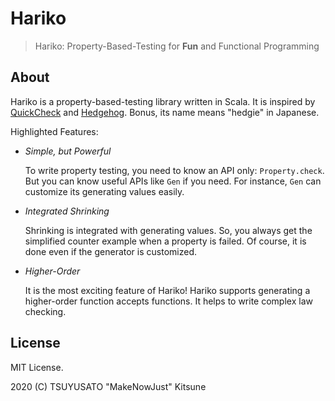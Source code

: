 # Hariko

> Hariko: Property-Based-Testing for **Fun** and Functional Programming

## About

Hariko is a property-based-testing library written in Scala.
It is inspired by [QuickCheck](https://hackage.haskell.org/package/QuickCheck) and [Hedgehog](https://hedgehog.qa).
Bonus, its name means "hedgie" in Japanese.

Highlighted Features:

- *Simple, but Powerful*

  To write property testing, you need to know an API only: `Property.check`.
  But you can know useful APIs like `Gen` if you need.
  For instance, `Gen` can customize its generating values easily.

- *Integrated Shrinking*

  Shrinking is integrated with generating values.
  So, you always get the simplified counter example when a property is failed.
  Of course, it is done even if the generator is customized.

- *Higher-Order*

  It is the most exciting feature of Hariko!
  Hariko supports generating a higher-order function accepts functions.
  It helps to write complex law checking.

## License

MIT License.

2020 (C) TSUYUSATO "MakeNowJust" Kitsune
